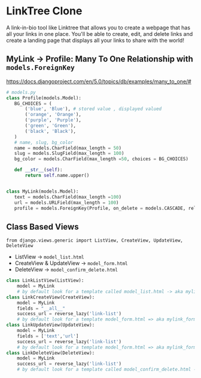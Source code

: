 # LinkTree Clone

A link-in-bio tool like Linktree that allows you to create a webpage that has all your links in one place. You'll be able to create, edit, and delete links and create a landing page that displays all your links to share with the world!

## MyLink -> Profile: Many To One Relationship with `models.ForeignKey`

https://docs.djangoproject.com/en/5.0/topics/db/examples/many_to_one/#

```python
# models.py
class Profile(models.Model):
   BG_CHOICES = (
       ('blue', 'Blue'), # stored value , displayed valued
       ('orange', 'Orange'),
       ('purple', 'Purple'),
       ('green', 'Green'),
       ('black', 'Black'),
   )
   # name, slug, bg_color
   name = models.CharField(max_length = 50)
   slug = models.SlugField(max_length = 100)
   bg_color = models.CharField(max_length =50, choices = BG_CHOICES)

   def __str__(self):
       return self.name.upper()


class MyLink(models.Model):
   text = models.CharField(max_length =100)
   url = models.URLField(max_length = 100)
   profile = models.ForeignKey(Profile, on_delete = models.CASCADE, related_name="mylinks")

```

## Class Based Views

`from django.views.generic import ListView, CreateView, UpdateView, DeleteView`

- ListView -> `model_list.html`
- CreateView & UpdateView -> `model_form.html`
- DeleteView -> `model_confirm_delete.html`

```python
class LinkListView(ListView):
    model = MyLink
    # by default look for a template called model_list.html -> aka mylink_list.html
class LinkCreateView(CreateView):
    model = MyLink
    fields = "__all__"
    success_url = reverse_lazy('link-list')
    # by default look for a template model_form.html => aka mylink_form.html
class LinkUpdateView(UpdateView):
    model = MyLink
    fields = ['text','url']
    success_url = reverse_lazy('link-list')
    # by default look for a template model_form.html => aka mylink_form.html
class LinkDeleteView(DeleteView):
    model = MyLink
    success_url = reverse_lazy('link-list')
    # by default look for a template called model_confirm_delete.html -> aka mylink_confirm_delete.html

```
